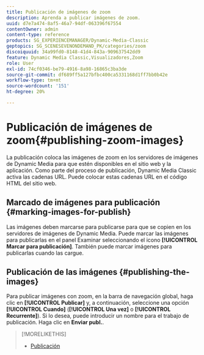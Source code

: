 ```yaml
---
title: Publicación de imágenes de zoom
description: Aprenda a publicar imágenes de zoom.
uuid: d7e7a474-8af5-46a7-94df-063396f67554
contentOwner: admin
content-type: reference
products: SG_EXPERIENCEMANAGER/Dynamic-Media-Classic
geptopics: SG_SCENESEVENONDEMAND_PK/categories/zoom
discoiquuid: 34a99fd0-8148-41d4-843a-909637542dd9
feature: Dynamic Media Classic,Visualizadores,Zoom
role: User
exl-id: 74cf0346-be79-4916-8a98-16865c3ba3de
source-git-commit: df689ff5a127bfbc400ca5331168d1ff7bb0b42e
workflow-type: tm+mt
source-wordcount: '151'
ht-degree: 20%

---
```


# Publicación de imágenes de zoom{#publishing-zoom-images}

La publicación coloca las imágenes de zoom en los servidores de imágenes de Dynamic Media para que estén disponibles en el sitio web y la aplicación. Como parte del proceso de publicación, Dynamic Media Classic activa las cadenas URL. Puede colocar estas cadenas URL en el código HTML del sitio web.

## Marcado de imágenes para publicación {#marking-images-for-publish}

Las imágenes deben marcarse para publicarse para que se copien en los servidores de imágenes de Dynamic Media. Puede marcar las imágenes para publicarlas en el panel Examinar seleccionando el icono **[!UICONTROL Marcar para publicación]**. También puede marcar imágenes para publicarlas cuando las cargue.

## Publicación de las imágenes {#publishing-the-images}

Para publicar imágenes con zoom, en la barra de navegación global, haga clic en **[!UICONTROL Publicar]** y, a continuación, seleccione una opción **[!UICONTROL Cuando]** (**[!UICONTROL Una vez]** o **[!UICONTROL Recurrente]**). Si lo desea, puede introducir un nombre para el trabajo de publicación. Haga clic en **Enviar publ.**.

>[!MORELIKETHIS]
>
>* [Publicación](publishing-files.md#publishing_files)


